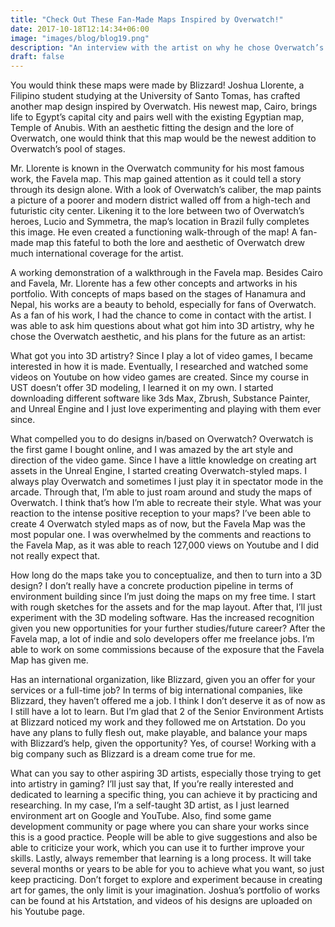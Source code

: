 ```yaml
---
title: "Check Out These Fan-Made Maps Inspired by Overwatch!"
date: 2017-10-18T12:14:34+06:00
image: "images/blog/blog19.png"
description: "An interview with the artist on why he chose Overwatch’s design and his future."
draft: false
---
```


You would think these maps were made by Blizzard! Joshua Llorente, a Filipino student studying at the University of Santo Tomas, has crafted another map design inspired by Overwatch. His newest map, Cairo, brings life to Egypt’s capital city and pairs well with the existing Egyptian map, Temple of Anubis. With an aesthetic fitting the design and the lore of Overwatch, one would think that this map would be the newest addition to Overwatch’s pool of stages.


Mr. Llorente is known in the Overwatch community for his most famous work, the Favela map. This map gained attention as it could tell a story through its design alone. With a look of Overwatch’s caliber, the map paints a picture of a poorer and modern district walled off from a high-tech and futuristic city center. Likening it to the lore between two of Overwatch’s heroes, Lucio and Symmetra, the map’s location in Brazil fully completes this image. He even created a functioning walk-through of the map! A fan-made map this fateful to both the lore and aesthetic of Overwatch drew much international coverage for the artist.

A working demonstration of a walkthrough in the Favela map.
Besides Cairo and Favela, Mr. Llorente has a few other concepts and artworks in his portfolio. With concepts of maps based on the stages of Hanamura and Nepal, his works are a beauty to behold, especially for fans of Overwatch. As a fan of his work, I had the chance to come in contact with the artist. I was able to ask him questions about what got him into 3D artistry, why he chose the Overwatch aesthetic, and his plans for the future as an artist:

What got you into 3D artistry?
Since I play a lot of video games, I became interested in how it is made. Eventually, I researched and watched some videos on Youtube on how video games are created. Since my course in UST doesn’t offer 3D modeling, I learned it on my own. I started downloading different software like 3ds Max, Zbrush, Substance Painter, and Unreal Engine and I just love experimenting and playing with them ever since.


What compelled you to do designs in/based on Overwatch?
Overwatch is the first game I bought online, and I was amazed by the art style and direction of the video game. Since I have a little knowledge on creating art assets in the Unreal Engine, I started creating Overwatch-styled maps. I always play Overwatch and sometimes I just play it in spectator mode in the arcade. Through that, I’m able to just roam around and study the maps of Overwatch. I think that’s how I’m able to recreate their style.
What was your reaction to the intense positive reception to your maps?
I’ve been able to create 4 Overwatch styled maps as of now, but the Favela Map was the most popular one. I was overwhelmed by the comments and reactions to the Favela Map, as it was able to reach 127,000 views on Youtube and I did not really expect that.


How long do the maps take you to conceptualize, and then to turn into a 3D design?
I don’t really have a concrete production pipeline in terms of environment building since I’m just doing the maps on my free time. I start with rough sketches for the assets and for the map layout. After that, I’ll just experiment with the 3D modeling software.
Has the increased recognition given you new opportunities for your further studies/future career?
After the Favela map, a lot of indie and solo developers offer me freelance jobs. I’m able to work on some commissions because of the exposure that the Favela Map has given me.


Has an international organization, like Blizzard, given you an offer for your services or a full-time job?
In terms of big international companies, like Blizzard, they haven’t offered me a job. I think I don’t deserve it as of now as I still have a lot to learn. But I’m glad that 2 of the Senior Environment Artists at Blizzard noticed my work and they followed me on Artstation.
Do you have any plans to fully flesh out, make playable, and balance your maps with Blizzard’s help, given the opportunity?
Yes, of course! Working with a big company such as Blizzard is a dream come true for me.


What can you say to other aspiring 3D artists, especially those trying to get into artistry in gaming?
I’ll just say that, If you’re really interested and dedicated to learning a specific thing, you can achieve it by practicing and researching. In my case, I’m a self-taught 3D artist, as I just learned environment art on Google and YouTube. Also, find some game development community or page where you can share your works since this is a good practice. People will be able to give suggestions and also be able to criticize your work, which you can use it to further improve your skills. Lastly, always remember that learning is a long process. It will take several months or years to be able for you to achieve what you want, so just keep practicing. Don’t forget to explore and experiment because in creating art for games, the only limit is your imagination.
Joshua’s portfolio of works can be found at his Artstation, and videos of his designs are uploaded on his Youtube page.
